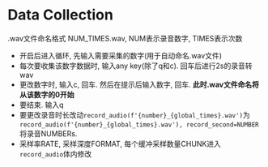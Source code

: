 # Data Collection

.wav文件命名格式 NUM_TIMES.wav, NUM表示录音数字, TIMES表示次数

- 开启后进入循环, 先输入需要采集的数字(用于自动命名.wav文件)
- 每次要收集该数字数据时, 输入any key(除了q和c). 回车后进行2s的录音转wav
- 更改数字时, 输入c, 回车. 然后在提示后输入数字, 回车. **此时.wav文件命名将从该数字的0开始**
- 要结束. 输入q
- 要更改录音时长改动`record_audio(f'{number}_{global_times}.wav')`为`record_audio(f'{number}_{global_times}.wav'), record_second=NUMBER`将录音NUMBERs.
- 采样率RATE, 采样深度FORMAT, 每个缓冲采样数量CHUNK进入`record_audio`体内修改
